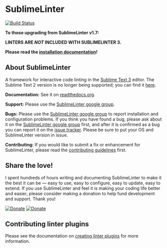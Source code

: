 SublimeLinter
=========

[![Build Status](https://travis-ci.org/SublimeLinter/SublimeLinter3.svg?branch=master)](https://travis-ci.org/SublimeLinter/SublimeLinter3)

**To those upgrading from SublimeLinter v1.7:**

**LINTERS ARE *NOT* INCLUDED WITH SUBLIMELINTER 3.**

**Please read the [installation documentation](http://sublimelinter.readthedocs.org/en/latest/installation.html)!**

## About SublimeLinter
A framework for interactive code linting in the [Sublime Text 3](http://sublimetext.com/3) editor. The Sublime Text 2 version is no longer being supported; you can find it [here](https://github.com/SublimeLinter/SublimeLinter).

**Documentation:** See it on [readthedocs.org](http://sublimelinter.readthedocs.org).

**Support:** Please use the [SublimeLinter google group](https://groups.google.com/forum/#!forum/sublimelinter).

**Bugs:** Please use the [SublimeLinter google group](https://groups.google.com/forum/#!forum/sublimelinter) to report installation and configuration problems. If you think you have found a bug, please ask about it on the [SublimeLinter google group](https://groups.google.com/forum/#!forum/sublimelinter) first, and after it is confirmed as a bug you can report it on the [issue tracker](https://github.com/SublimeLinter/SublimeLinter3/issues). Please be sure to put your OS and SublimeLinter version in issue.

**Contributing:** If you would like to submit a fix or enhancement for SublimeLinter, please read the [contributing guidelines](http://sublimelinter.readthedocs.org/contributing.html) first.

## Share the love!
I spent hundreds of hours writing and documenting SublimeLinter to make it the best it can be — easy to use, easy to configure, easy to update, easy to extend. If you use SublimeLinter and feel it is making your coding life better and easier, please consider making a donation to help fund development and support. Thank you!

[![Donate](http://grotewold.me/assets/button-paypal.png)](https://www.paypal.com/cgi-bin/webscr?cmd=_s-xclick&hosted_button_id=FK7SKD3X8N7BU)
[![Donate](http://grotewold.me/assets/button-gratipay.png)](https://gratipay.com/skj3gg)

## Contributing linter plugins
Please see the documentation on [creating linter plugins](http://sublimelinter.readthedocs.org/en/latest/creating_a_linter.html) for more information.
